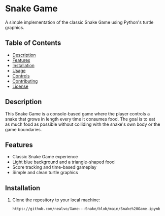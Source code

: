 # Snake Game

A simple implementation of the classic Snake Game using Python's turtle graphics.

## Table of Contents
- [Description](#description)
- [Features](#features)
- [Installation](#installation)
- [Usage](#usage)
- [Controls](#controls)
- [Contributing](#contributing)
- [License](#license)

## Description

This Snake Game is a console-based game where the player controls a snake that grows in length every time it consumes food. The goal is to eat as much food as possible without colliding with the snake's own body or the game boundaries.

## Features

- Classic Snake Game experience
- Light blue background and a triangle-shaped food
- Score tracking and time-based gameplay
- Simple and clean turtle graphics

## Installation

1. Clone the repository to your local machine:

   ```bash
   https://github.com/nealvo/Game---Snake/blob/main/Snake%20Game.ipynb
